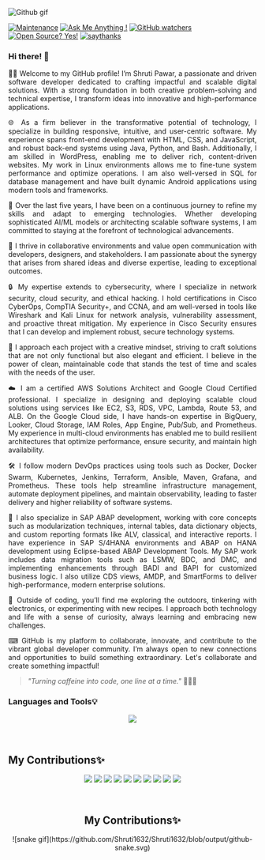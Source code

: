 ![Github gif](https://github.com/Shruti1632/Shruti1632/assets/104548800/61f845d4-e1e0-4b80-b7d0-82e599b2b008)

[![Maintenance](https://img.shields.io/badge/Maintained%3F-yes-green.svg)](https://GitHub.com/Naereen/StrapDown.js/graphs/commit-activity)
[![Ask Me Anything !](https://img.shields.io/badge/Ask%20me-anything-1abc9c.svg)](https://GitHub.com/Shruti1632/ama)
[![GitHub watchers](https://badgen.net/github/watchers/Naereen/Strapdown.js/)](https://GitHub.com/Naereen/StrapDown.js/watchers/)
[![Open Source? Yes!](https://badgen.net/badge/Open%20Source%20%3F/Yes%21/blue?icon=github)](https://github.com/Naereen/badges/)
[![saythanks](https://img.shields.io/badge/say-thanks-ff69b4.svg)](https://saythanks.io/to/kennethreitz)


### Hi there! 👋

<p align="justify"> 
👩‍🎓 Welcome to my GitHub profile! I’m Shruti Pawar, a passionate and driven software developer dedicated to crafting impactful and scalable digital solutions. With a strong foundation in both creative problem-solving and technical expertise, I transform ideas into innovative and high-performance applications. </p> 
<p align="justify"> 
🌐 As a firm believer in the transformative potential of technology, I specialize in building responsive, intuitive, and user-centric software. My experience spans front-end development with HTML, CSS, and JavaScript, and robust back-end systems using Java, Python, and Bash. Additionally, I am skilled in WordPress, enabling me to deliver rich, content-driven websites. My work in Linux environments allows me to fine-tune system performance and optimize operations. I am also well-versed in SQL for database management and have built dynamic Android applications using modern tools and frameworks. </p> 
<p align="justify"> 
🚀 Over the last five years, I have been on a continuous journey to refine my skills and adapt to emerging technologies. Whether developing sophisticated AI/ML models or architecting scalable software systems, I am committed to staying at the forefront of technological advancements. </p> 
<p align="justify"> 
🔧 I thrive in collaborative environments and value open communication with developers, designers, and stakeholders. I am passionate about the synergy that arises from shared ideas and diverse expertise, leading to exceptional outcomes. </p> 
<p align="justify"> 
🔒 My expertise extends to cybersecurity, where I specialize in network security, cloud security, and ethical hacking. I hold certifications in Cisco CyberOps, CompTIA Security+, and CCNA, and am well-versed in tools like Wireshark and Kali Linux for network analysis, vulnerability assessment, and proactive threat mitigation. My experience in Cisco Security ensures that I can develop and implement robust, secure technology systems. </p> 
<p align="justify"> 
💭 I approach each project with a creative mindset, striving to craft solutions that are not only functional but also elegant and efficient. I believe in the power of clean, maintainable code that stands the test of time and scales with the needs of the user. </p> 
<p align="justify"> 
☁️ I am a certified AWS Solutions Architect and Google Cloud Certified professional. I specialize in designing and deploying scalable cloud solutions using services like EC2, S3, RDS, VPC, Lambda, Route 53, and ALB. On the Google Cloud side, I have hands-on expertise in BigQuery, Looker, Cloud Storage, IAM Roles, App Engine, Pub/Sub, and Prometheus. My experience in multi-cloud environments has enabled me to build resilient architectures that optimize performance, ensure security, and maintain high availability. </p> 
<p align="justify"> 
🛠️ I follow modern DevOps practices using tools such as Docker, Docker Swarm, Kubernetes, Jenkins, Terraform, Ansible, Maven, Grafana, and Prometheus. These tools help streamline infrastructure management, automate deployment pipelines, and maintain observability, leading to faster delivery and higher reliability of software systems. </p> 
<p align="justify"> 
📘 I also specialize in SAP ABAP development, working with core concepts such as modularization techniques, internal tables, data dictionary objects, and custom reporting formats like ALV, classical, and interactive reports. I have experience in SAP S/4HANA environments and ABAP on HANA development using Eclipse-based ABAP Development Tools. My SAP work includes data migration tools such as LSMW, BDC, and DMC, and implementing enhancements through BADI and BAPI for customized business logic. I also utilize CDS views, AMDP, and SmartForms to deliver high-performance, modern enterprise solutions. </p> 
<p align="justify"> 
🌱 Outside of coding, you’ll find me exploring the outdoors, tinkering with electronics, or experimenting with new recipes. I approach both technology and life with a sense of curiosity, always learning and embracing new challenges. </p> <p align="justify"> ⌨ GitHub is my platform to collaborate, innovate, and contribute to the vibrant global developer community. I’m always open to new connections and opportunities to build something extraordinary. Let's collaborate and create something impactful! </p>

> *"Turning caffeine into code, one line at a time."* 🚀👨‍💻






### Languages and Tools💡

<p align="center">
  <a href="https://skillicons.dev">
    <img src="https://skillicons.dev/icons?i=gcp,linux,arduino,django,flask,gradle,kali,kubernetes,wordpress,html,css,java,js,py,c,r,aws,mongodb,mysql,vscode,androidstudio,firebase,eclipse,git,angular,nodejs,php,raspberrypi,stackoverflow,ubuntu" />
  </a>
</p>
<br>
  <h2> My Contributions✨ </h2>
<div align="center">
<!-- Additional Tools (not in skillicons.dev) -->
<p align="center">
  <img src="https://img.shields.io/badge/Terraform-623CE4?style=for-the-badge&logo=terraform&logoColor=white" />
  <img src="https://img.shields.io/badge/Ansible-EE0000?style=for-the-badge&logo=ansible&logoColor=white" />
  <img src="https://img.shields.io/badge/Maven-C71A36?style=for-the-badge&logo=apachemaven&logoColor=white" />
  <img src="https://img.shields.io/badge/Jenkins-D24939?style=for-the-badge&logo=jenkins&logoColor=white" />
  <img src="https://img.shields.io/badge/Docker_Swarm-0db7ed?style=for-the-badge&logo=docker&logoColor=white" />
  <img src="https://img.shields.io/badge/Grafana-F46800?style=for-the-badge&logo=grafana&logoColor=white" />
  <img src="https://img.shields.io/badge/Prometheus-E6522C?style=for-the-badge&logo=prometheus&logoColor=white" />
  <img src="https://img.shields.io/badge/Wireshark-1679A7?style=for-the-badge&logo=wireshark&logoColor=white" />
  <img src="https://img.shields.io/badge/Bash-4EAA25?style=for-the-badge&logo=gnubash&logoColor=white" />
  <img src="https://img.shields.io/badge/SAP_ABAP-0FAAFF?style=for-the-badge&logo=sap&logoColor=white" />
</p>

<br>
<h2> My Contributions✨ </h2>
<div align="center">
![snake gif](https://github.com/Shruti1632/Shruti1632/blob/output/github-snake.svg)

</div>
